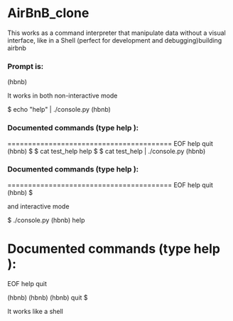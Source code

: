 # AirBnB_clone
This works as a command interpreter that manipulate data without a visual interface, like in a Shell (perfect for development and debugging)building airbnb 

### Prompt is:
(hbnb)

It works in both non-interactive mode 

$ echo "help" | ./console.py
(hbnb)

### Documented commands (type help <topic>):
========================================
EOF  help  quit
(hbnb) 
$
$ cat test_help
help
$
$ cat test_help | ./console.py
(hbnb)

### Documented commands (type help <topic>):
========================================
EOF  help  quit
(hbnb) 
$

and interactive mode

$ ./console.py
(hbnb) help

Documented commands (type help <topic>):
========================================
EOF  help  quit

(hbnb) 
(hbnb) 
(hbnb) quit
$

It works like a shell
